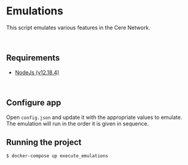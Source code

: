 # Emulations

This script emulates various features in the Cere Network.

<br />

## Requirements

- [NodeJs (v12.18.4)](https://nodejs.org/en/download/ "NodeJs (v12.18.4)")
<br />

## Configure app

Open `config.json` and update it with the appropriate values to emulate. <br>
The emulation will run in the order it is given in sequence. 


## Running the project

```bash
$ docker-compose up execute_emulations
```
